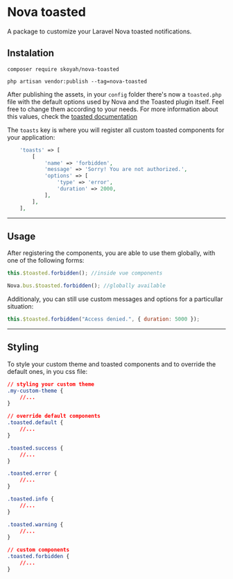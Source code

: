 # Nova toasted

A package to customize your Laravel Nova toasted notifications.

## Instalation

```shell
composer require skoyah/nova-toasted
```

```shell
php artisan vendor:publish --tag=nova-toasted
```

After publishing the assets, in your `config` folder there's now a `toasted.php` file with the default options used by Nova and the Toasted plugin itself. Feel free to change them according to your needs. For more information about this values, check the [toasted documentation](https://github.com/shakee93/vue-toasted#api)

The `toasts` key is where you will register all custom toasted components for your application:

```php
    'toasts' => [
        [
            'name' => 'forbidden',
            'message' => 'Sorry! You are not authorized.',
            'options' => [
                'type' => 'error',
                'duration' => 2000,
            ],
        ],
    ],
```

---

## Usage

After registering the components, you are able to use them globally, with one of the following forms:

```javascript
this.$toasted.forbidden(); //inside vue components

Nova.bus.$toasted.forbidden(); //globally available
```

Additionaly, you can still use custom messages and options for a particullar situation:

```javascript
this.$toasted.forbidden("Access denied.", { duration: 5000 });
```

---

## Styling

To style your custom theme and toasted components and to override the default ones, in you css file:

```css
// styling your custom theme
.my-custom-theme {
    //...
}

// override default components
.toasted.default {
    //...
}

.toasted.success {
    //...
}

.toasted.error {
    //...
}

.toasted.info {
    //...
}

.toasted.warning {
    //...
}

// custom components
.toasted.forbidden {
    //...
}
```
